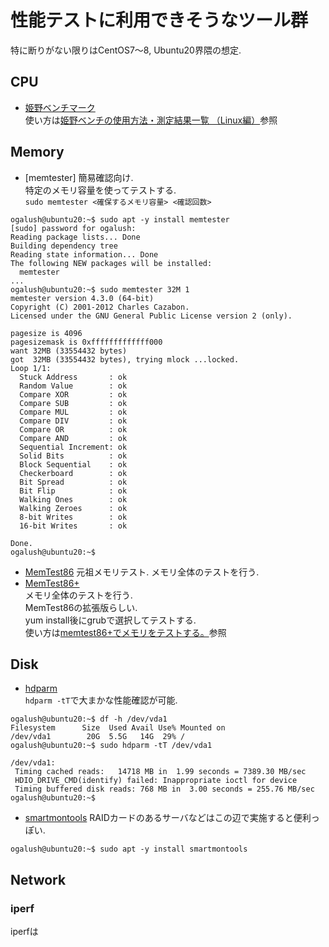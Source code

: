 # 性能テストに利用できそうなツール群
特に断りがない限りはCentOS7〜8, Ubuntu20界隈の想定.

## CPU
* [姫野ベンチマーク](http://i.riken.jp/supercom/documents/himenobmt/)  
使い方は[姫野ベンチの使用方法・測定結果一覧 （Linux編）](https://hesonogoma.com/linux/usageofhimenobench.html)参照
## Memory
* [memtester]
簡易確認向け.  
特定のメモリ容量を使ってテストする.  
`sudo memtester <確保するメモリ容量> <確認回数>`
```
ogalush@ubuntu20:~$ sudo apt -y install memtester
[sudo] password for ogalush:
Reading package lists... Done
Building dependency tree
Reading state information... Done  
The following NEW packages will be installed:
  memtester
...
ogalush@ubuntu20:~$ sudo memtester 32M 1
memtester version 4.3.0 (64-bit)
Copyright (C) 2001-2012 Charles Cazabon.
Licensed under the GNU General Public License version 2 (only).

pagesize is 4096
pagesizemask is 0xfffffffffffff000
want 32MB (33554432 bytes)
got  32MB (33554432 bytes), trying mlock ...locked.
Loop 1/1:
  Stuck Address       : ok         
  Random Value        : ok
  Compare XOR         : ok
  Compare SUB         : ok
  Compare MUL         : ok
  Compare DIV         : ok
  Compare OR          : ok
  Compare AND         : ok
  Sequential Increment: ok
  Solid Bits          : ok         
  Block Sequential    : ok         
  Checkerboard        : ok         
  Bit Spread          : ok         
  Bit Flip            : ok         
  Walking Ones        : ok         
  Walking Zeroes      : ok         
  8-bit Writes        : ok
  16-bit Writes       : ok

Done.
ogalush@ubuntu20:~$
```
* [MemTest86](https://www.memtest86.com/)
元祖メモリテスト. メモリ全体のテストを行う.
* [MemTest86+](https://qiita.com/7of9/items/630a56e313344e4015b9)  
メモリ全体のテストを行う.  
MemTest86の拡張版らしい.  
yum install後にgrubで選択してテストする.  
使い方は[memtest86+でメモリをテストする。](https://www.dogrow.net/linux/blog48/)参照

## Disk
* [hdparm](http://naoberry.com/tech/hdparm/)  
`hdparm -tT`で大まかな性能確認が可能.  
```
ogalush@ubuntu20:~$ df -h /dev/vda1
Filesystem      Size  Used Avail Use% Mounted on
/dev/vda1        20G  5.5G   14G  29% /
ogalush@ubuntu20:~$ sudo hdparm -tT /dev/vda1

/dev/vda1:
 Timing cached reads:   14718 MB in  1.99 seconds = 7389.30 MB/sec
 HDIO_DRIVE_CMD(identify) failed: Inappropriate ioctl for device
 Timing buffered disk reads: 768 MB in  3.00 seconds = 255.76 MB/sec
ogalush@ubuntu20:~$
```
* [smartmontools](https://www.space-i.com/post-blog/smartmontools-dell-poweredge/)
RAIDカードのあるサーバなどはこの辺で実施すると便利っぽい.
```
ogalush@ubuntu20:~$ sudo apt -y install smartmontools

```
## Network
### iperf
iperfは
